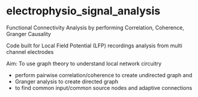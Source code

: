 # electrophysio_signal_analysis
Functional Connectivity Analysis
by performing Correlation, Coherence, Granger Causality 

Code built for Local Field Potential (LFP) recordings analysis from multi channel electrodes

Aim: To use graph theory to understand local network circuitry

- perform pairwise correlation/coherence to create undirected graph and 
- Granger analysis to create directed graph
- to find common input/common source nodes and adaptive connections
